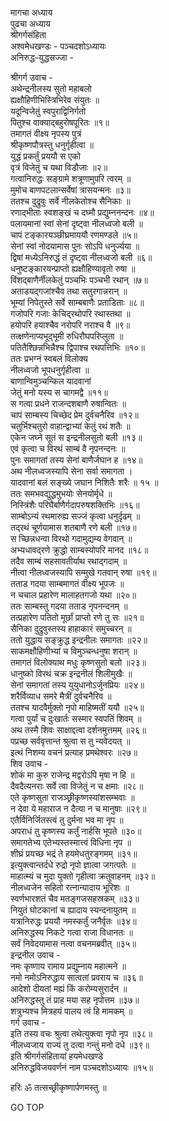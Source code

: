 मागचा अध्याय  
पुढचा अध्याय  
श्रीगर्गसंहिता  
अश्वमेधखण्डः - पञ्चदशोऽध्यायः  
अनिरुद्ध-युद्धसज्जा -  
  
श्रीगर्ग उवाच -  
अथेन्द्रनीलस्य सुतो महाबलो  
     ह्यक्षौहिणीभिस्त्रिभिरेव संयुतः ॥  
यदून्विजेतुं स्वपुराद्विनिर्गतो  
     पितुश्च वाक्याद्‌बहुरोषपूरितः ॥१॥  
तमागतं वीक्ष्य नृपस्य पुत्रं  
     श्रीकृष्णपौत्रस्तु धनुर्गृहीत्वा ॥  
युद्धं प्रकर्तुं प्रययौ स एको  
     वृत्रं विजेतुं च यथा विडौजाः ॥२॥  
गत्वानिरुद्धः सङ्ग्रामे शत्रूणामुपरि त्वरम् ॥  
मुमोच बाणपटलान्सर्वेषां त्रासयन्मनः ॥३॥  
ततश्च दुद्रुवुः सर्वे नीलकेतोश्च सैनिकाः ॥  
रणाद्‌भीताः स्वशङ्खं च दघ्मौ प्रद्युम्ननन्दनः ॥४॥  
पलायमानां स्वां सेनां दृष्ट्वा नीलध्वजो बली ॥  
चापं टङ्कारयञ्छीघ्रमाययौ रणमण्डले ॥५॥  
सेनां स्वां नोदयामास पुनः सोऽपि धनुर्ज्यया ॥  
द्विषां मध्येऽनिरुद्धं तं दृष्ट्वा नीलध्वजो बली ॥६॥  
धनुष्टङ्कारयन्प्राप्तो ह्यक्षौहिण्यावृतो रुषा ॥  
विंशद्बाणैर्नीलकेतुं पञ्चभिः पञ्चभी रथान् ॥७॥  
अताडयद्‌गजांश्चैव तथा सतुरगान्नरान् ॥  
भूम्यां निपेतुस्ते सर्वे साम्बबाणैः प्रताडिताः ॥८॥  
गजोपरि गजाः केचिद्‌रथोपरि रथास्तथा ॥  
हयोपरि हयाश्चैव नरोपरि नराश्च वै ॥९॥  
तत्क्षणेनाप्यभूद्भूमी रुधिरौघपरिप्लुता ॥  
पतितैश्छिन्नभिन्नैश्च द्विपाश्च रथपत्तिभिः ॥१०॥  
ततः प्रभग्नं स्वबलं विलोक्य  
     नीलध्वजो भूपधनुर्गृहीत्वा ॥  
बाणान्विमुञ्चन्किल यादवानां  
     जेतुं मनो यस्य स चागमद्वै ॥११॥  
स गत्वा प्रधने राजन्दशबाणै रुषान्वितः ॥  
चापं साम्बस्य चिच्छेद प्रेम दुर्वचनैरिव ॥१२॥  
चतुर्भिश्चतुरो वाहान्द्वाभ्यां केतुं रथं शतैः ॥  
एकेन जघ्ने सूतं स इन्द्रनीलसुतो बली ॥१३॥  
एवं कृत्वा च विरथं साम्बं वै नृपनन्दनः ॥  
पुनः समागतां तस्य सेनां बाणैर्जघान ह ॥१४॥  
अथ नीलध्वजस्यापि सेना सर्वा समागता ।  
यादवानां बलं सङ्ख्ये जघान निशितैः शरैः ॥ १५ ॥  
ततः समभवद्युद्धमुभयोः सेनयोर्मृधे ॥  
निस्त्रिंशैः परिघैर्बाणैर्गदापरुषशक्तिभिः ॥१६॥  
साम्बोऽन्यं रथमारुह्य सज्जं कृत्वा धनुर्दृढम् ॥  
तद्‌रथं चूर्णयामास शतबाणै रणे बली ॥१७॥  
स च्छिन्नधन्वा विरथो गदामुद्यम्य वेगवान् ॥  
अभ्यधावद्‌रणे क्रुद्धो साम्बस्योपरि मानद ॥१८॥  
तदैव साम्बं सहसावतीर्याथ रथाद्‌गदाम् ॥  
नीत्वा नीलध्वजस्यापि सम्मुखे गतवान् रुषा ॥१९॥  
तताड गदया साम्बमागतं वीक्ष्य भूपजः ॥  
न चचाल प्रहारेण मालाहतगजो यथा ॥२०॥  
ततः साम्बस्तु गदया तताड नृपनन्दनम् ॥  
तत्प्रहारेण पतितो मूर्छां प्राप्तो रणे तु सः ॥२१॥  
सैनिका दुद्रुवुस्तस्य हाहाकारं समुच्चरन् ॥  
ततो युद्धाय सङ्क्रुद्ध इन्द्रनीलः समागतः ॥२२॥  
साकमक्षौहिणीभ्यां च विमुञ्चन्धनुषा शरान् ॥  
तमागतं विलोक्याथ मधुः कृष्णसुतो बलो ॥२३॥  
धानुष्को विरथं चक्र इन्द्रनीलं शिलीमुखैः ॥  
सेनां समागतां तस्य युयुधानोऽर्जुनप्रियः ॥२४॥  
शरैर्विव्याध समरे मैत्रीं दुर्वचनैरिव ॥  
ततश्च यादवैर्मुक्तो नृपो माहिष्मतीं ययौ ॥२५॥  
गत्वा पुर्यां च दुःखार्तः सस्मार स्वपतिं शिवम् ॥  
अथ तस्मै शिवः साक्षाद्दत्वा दर्शनमुत्तमम् ॥२६॥  
पप्रच्छ सर्ववृत्तान्तं श्रुत्वा स तु न्यवेदयत् ॥  
इत्थं निशम्य वचनं प्रत्याह प्रमथेश्वरः ॥२७॥  
शिव उवाच -  
शोकं मा कुरु राजेन्द्र मद्वरोऽपि मृषा न हि ॥  
दैवदैत्यनराः सर्वे त्वा विजेतुं न च क्षमाः ॥२८॥  
एते कृष्णसुता राजञ्छ्रीकृष्णस्यांशसम्भवाः ॥  
न देवा ये महाराज न दैत्या न च मानुषाः ॥२९॥  
एतैर्विनिर्जितस्त्वं तु दुर्मना भव मा नृप ॥  
अपराधं तु कृष्णस्य कर्तुं नार्हसि भूपते ॥३०॥  
समागतेभ्य एतेभ्यस्तस्मात्त्वं विधिना नृप ॥  
शीघ्रं प्रयच्छ भद्रं ते हयमेधतुरङ्गमम् ॥३१॥  
इत्युक्त्वान्तर्दधे रुद्रो नृपो ज्ञात्वा जगत्पतेः ॥  
माहात्म्यं च मुदा युक्तो गृहीत्वा क्रतुवाहनम् ॥३२॥  
नीलध्वजेन सहितो रत्नान्यादाय भूरिशः ॥  
स्वर्णभारशतं चैव मतङ्गजसहस्रकम् ॥३३॥  
नियुतं घोटकानां च ह्यादाय स्यन्दनायुतम् ॥  
यत्रानिरुद्धः प्रययौ नमस्कर्तुं जनैर्वृतः ॥३४॥  
अनिरुद्धस्य निकटे गत्वा राजा विधानतः ॥  
सर्वं निवेदयामास नत्वा वचनमब्रवीत् ॥३५॥  
इन्द्रनील उवाच -  
नमः कृष्णाय रामाय प्रद्युम्नाय महात्मने ॥  
नमो नमोऽनिरुद्धाय सात्वतां प्रवराय च ॥३६॥  
आदेशो दीयतां मह्यं किं करोम्यसुरार्दन ॥  
अनिरुद्धस्तु तं प्राह मया सह नृपोत्तम ॥३७॥  
शत्रुभ्यश्च मित्रहयं पालय त्वं हि मामकम् ॥  
गर्ग उवाच -  
इति तस्य वचः श्रुत्वा तथेत्युक्त्वा नृपो नृप ॥३८॥  
नीलध्वजाय राज्यं तु दत्वा गन्तुं मनो दधे ॥३९॥  
इति श्रीगर्गसंहितायां हयमेधखण्डे  
अनिरुद्धविजयवर्णनं नाम पञ्चदशोऽध्यायः ॥१५॥  
  
हरिः ॐ तत्सच्छ्रीकृष्णार्पणमस्तु ॥  
  
GO TOP

